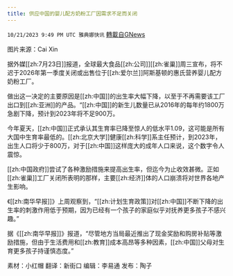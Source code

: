 ```yaml
---
title: 供应中国的婴儿配方奶粉工厂因需求不足而关闭
---
```

`10/21/2023 9:49 PM UTC 雅典娜快讯` [轉載自GNews](https://gnews.org/articles/1864240)

图片来源：Cai Xin

据外媒[[zh:7月23日]]报道，全球最大食品[[zh:公司]][[zh:雀巢]]周三宣布，将不迟于2026年第一季度关闭或出售位于[[zh:爱尔兰]]阿斯基顿的惠氏营养婴儿配方奶粉工厂。

做出这一决定的主要原因是[[zh:中国]]的出生率大幅下降，以至于不再需要该工厂出口到[[zh:亚洲]]的产品。“[[zh:中国]]的新生儿数量已从2016年的每年约1800万急剧下降，预计到2023年将不足900万。

今年夏天，[[zh:中国]]正式承认其生育率已降至惊人的低水平1.09，这可能是所有大国中生育率最低的。[[zh:北京大学]]健康[[zh:科学]]系主任预计，到2023年，出生人口将少于800万，对于[[zh:中国]]这样庞大的成年人口来说，这个数字令人震惊。

[[zh:中国政府]]尝试了各种激励措施来提高出生率，但迄今为止收效甚微。正如[[zh:雀巢]]工厂关闭所表明的那样，主要[[zh:经济]]体的人口崩溃将对世界各地产生影响。

《[[zh:南华早报]]》上周观察到，“[[zh:计划生育政策]]对[[zh:中国]]不断下降的出生率的刺激作用低于预期，因为已经有一个孩子的家庭似乎对抚养更多孩子不感兴趣。”

据《[[zh:南华早报]]》报道，“尽管地方当局最近推出了现金奖励和购房补贴等激励措施，但由于生活费用和[[zh:教育]]成本高昂等多种因素，[[zh:中国]]父母对生育更多孩子持谨慎态度。”

素材：小红帽  翻译：新街口  编辑：李易通  发布：陶子


